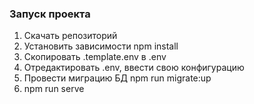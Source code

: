 ### Запуск проекта

1. Скачать репозиторий
2. Установить зависимости npm install
3. Скопировать .template.env в .env
4. Отредактировать .env, ввести свою конфигурацию
5. Провести миграцию БД npm run migrate:up
6. npm run serve
